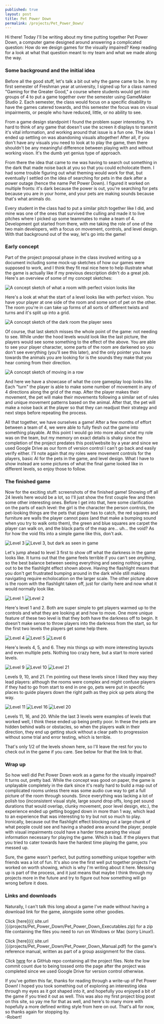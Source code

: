 ```yaml
---
published: true
layout: post
title: Pet Power Down
permalink: /projects/Pet_Power_Down/
---
```


Hi there! Today I'll be writing about my time putting together Pet Power Down, a computer game designed around answering a complicated question: How do we design games for the visually impaired? Keep reading for a look at what that question meant to my team and what we made along the way.  

### Some background and the initial idea

Before all the good stuff, let's talk a bit out why the game came to be. In my first semester of Freshman year at university, I signed up for a class named "Gaming for the Greater Good," a course where students would get into groups of 4 to put a game together over the semester using GameMaker Studio 2. Each semester, the class would focus on a specific disability to have the games catered towards, and this semester the focus was on visual impairments, or people who have reduced, little, or no ability to see.  

From a game design standpoint I found the problem super interesting. It's hard to think of any game that doesn't use the screen it displays to transmit it's vital information, and working around that issue is a fun one. The idea I ended up settling on was abandoning visuals altogether! After all, if you don't have any visuals you need to look at to play the game, then there shouldn't be any meaningful difference between playing with and without working vison. It's the dumb yet genius type of approach.  

From there the idea that came to me was having to search out something in the dark that made noise back at you so that you could echolocate them. I had some trouble figuring out what theming would work for that, but eventually I settled on the idea of searching for pets in the dark after a power outage (hence the name Pet Power Down). I figured it worked on multiple fronts: it's dark because the power is out, you're searching for pets because you are in your home, and your pets are making sounds because that's what animals do.  

Every student in the class had to put a similar pitch together like I did, and mine was one of the ones that survived the culling and made it to live pitches where I picked up some teammates to make a team of 4. Development got started from there, with me taking the role of one of the two main developers, with a focus on movement, controls, and level design. With that background out of the way, let's go into the game!  

### Early concept  

Part of the project proposal phase in the class involved writing up a document including some mock-up sketches of how our games were supposed to work, and I think they fit real nice here to help illustrate what the game is actually like if my previous description didn't do a great job. Here's an overview of some of my concept sketches:  

![A concept sketch of what a room with perfect vision looks like](Pet_Power_Down/concept_level_start.png)  

Here's a look at what the start of a level looks like with perfect vision. You have your player at one side of the room and some sort of pet on the other. The room you're in can take up forms of all sorts of different twists and turns and it's split up into a grid.

![A concept sketch of the dark room the player sees](Pet_Power_Down/concept_level_dark.png)  

Of course, that last sketch misses the whole point of the game: not needing to see. While under the hood levels would look like the last picture, the players would see some something to the effect of the above. You are able to see your player character, some parts of the room are darkened so you don't see everything (you'll see this later), and the only pointer you have towards the animals you are looking for is the sounds they make that you hear coming from their direction.

![A concept sketch of moving in a row](Pet_Power_Down/concept_level_movement.png)  

And here we have a showcase of what the core gameplay loop looks like. Each "turn" the player is able to make some number of movement in any of 4 directions along the grid of the map. After the player makes their movement, the pet will make their movements following a similar set of rules and unique movement patterns based on the animal. After that, the pet will make a noise back at the player so that they can readjust their strategy and next steps before repeating the process.  

All that together, we have ourselves a game! After a few months of effort between a team of 4, we were able to fully flesh out the game into something playable. At this point I would go into more about what my role was on the team, but my memory on exact details is shaky since the completion of the project predates this post/website by a year and since we used Google Drive as our form of version control I can't go back and easily verify either. I'll note again that my roles were movement controls for the players, basic AI for the pets in the game, and level design. What I have to show instead are some pictures of what the final game looked like in different levels, so enjoy those to follow.  

### The finished game  

Now for the exciting stuff: screenshots of the finished game! Showing off all 24 levels here would be a lot, so I'll just show the first couple few and then some other interesting ones. Before I get into that, here some clarification on the parts of each level: the girl is the character the person controls, the pet-looking things are the pets that player has to catch, the red squares and furniture are walls the player cannot pass (and that make a bumping sound when you try to walk onto them), the green and blue squares are carpet the player can walk on, and the black parts of the map are... uh... the void? As for how the void fits into a simple game like this, don't ask.  

![Level 3](Pet_Power_Down/level_3.png)
![Level 3, but dark as seen in game](Pet_Power_Down/level_3_dark.png)

Let's jump ahead to level 3 first to show off what the darkness in the game looks like. It turns out that the game feels terrible if you can't see *anything*, so the best balance between seeing everything and seeing nothing came out to be the flashlight effect shown above. Having the flashlight means that you don't get frustrated bumping around in the dark while still making navigating require echolocation on the larger scale. The other picture above is the room with the flashlight taken off, just for clarity here and now what it would normally look like.

![Level 1](Pet_Power_Down/level_1.png)
![Level 2](Pet_Power_Down/level_2.png)

Here's level 1 and 2. Both are super simple to get players warmed up to the controls and what they are looking at and how to move. One more unique feature of these two level is that they both have the darkness off to begin. It doesn't make sense to throw players into the darkness from the start, so for the first two levels the players get some help there.  

![Level 4](Pet_Power_Down/level_4.png)
![Level 5](Pet_Power_Down/level_5.png)
![Level 6](Pet_Power_Down/level_6.png)

Here's levels 4, 5, and 6. They mix things up with more interesting layouts and even multiple pets. Nothing too crazy here, but a start to more varied levels.  

![Level 9](Pet_Power_Down/level_9.png)
![Level 10](Pet_Power_Down/level_10.png)
![Level 21](Pet_Power_Down/level_21.png)

Levels 9, 10, and 21. I'm pointing out these levels since I liked they way they lead players: although the rooms were complex and might confuse players if they had to go from start to end in one go, pets were put in specific places to guide players down the right path as they pick up pets along the way.  

![Level 11](Pet_Power_Down/level_11.png)
![Level 16](Pet_Power_Down/level_16.png)
![Level 20](Pet_Power_Down/level_20.png)  

Levels 11, 16, and 20. While the last 3 levels were examples of levels that worked well, I think these ended up being pretty poor. In these the pets are hidden behind walls or obstacles, so when the players walk in their direction, they end up getting stuck without a clear path to progression without some trial and error testing, which is terrible.  

That's only 1/2 of the levels shown here, so I'll leave the rest for you to check out in the game if you care. See below for that the link to that.  

### Wrap up  

So how well did Pet Power Down work as a game for the visually impaired? It turns out, pretty bad. While the concept was good on paper, the game is unplayable completely in the dark since it's really hard to build a map out of complicated rooms unless there was some audio cue way to get a full picture of the room through sounds. Since everything was lacking a lot of polish too (inconsistent visual style, large sound drop offs, long pet sound durations that would overlap, clunky movement, poor level design, etc.), the experience ended up getting bogged down in more than 1 way, which lead to an experience that was interesting to try but not so much to play. Ironically, because out the flashlight effect blocking out a large chunk of what people could see and having a shaded area around the player, people with visual impairments could have a harder time parsing the visual information necessary for playing the game. Which is bad. If the players that you tried to cater towards have the hardest time playing the game, you messed up.  

Sure, the game wasn't perfect, but putting something unique together with friends was a lot of fun. It's also one the first well put together projects I've worked on worth showing, which is why I'm writing about it here. Messing up is part of the process, and it just means that maybe I think through my projects more in the future and try to figure out how something will go wrong before it does.  

### Links and downloads

Naturally, I can't talk this long about a game I've made without having a download link for the game, alongside some other goodies.  

Click [here]({{ site.url }}/projects/Pet_Power_Down/Pet_Power_Down_Executables.zip) for a zip file containing the files you need to run on Windows or Mac (sorry Linux!).  

Click [here]({{ site.url }}/projects/Pet_Power_Down/Pet_Power_Down_Manual.pdf) for the game's reference manual, written as part of a group assignment for the class.  

Click [here](https://github.com/rjmarzec/Pet-Power-Down) for a GitHub repo containing all the project files. Note the low commit count due to being tossed onto the page after the project was completed since we used Google Drive for version control otherwise.  

If you've gotten this far, thanks for reading through a write-up of Pet Power Down! I hoped you took something out of exploring an interesting idea through my eyes as it got shaped into it, and hopefully you enjoyed a bit of the game if you tried it out as well. This was also my first project blog post on this site, so yay me for that as well, and here's to many more with hopefully a more defined writing style from here on out. That's all for now, so thanks again for stopping by.  
-Robert!
